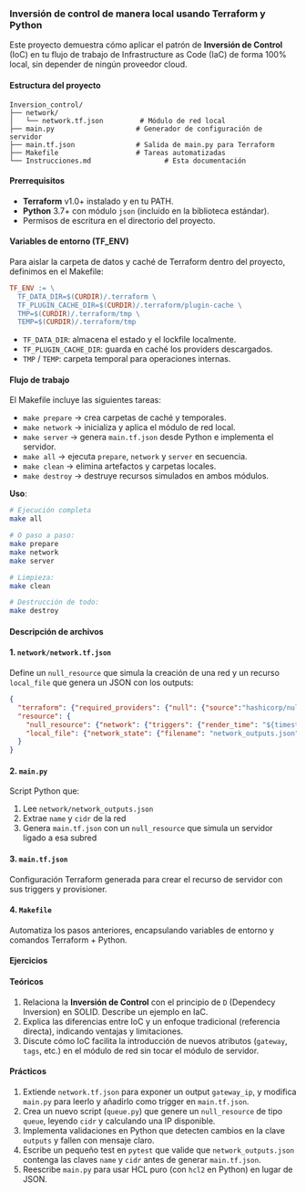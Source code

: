 ### Inversión de control de manera local usando Terraform y Python

Este proyecto demuestra cómo aplicar el patrón de **Inversión de Control** (IoC) en tu flujo de trabajo de Infrastructure as Code (IaC) de forma 100% local, sin depender de ningún proveedor cloud.

#### Estructura del proyecto

```
Inversion_control/
├── network/
│   └── network.tf.json         # Módulo de red local
├── main.py                    # Generador de configuración de servidor
├── main.tf.json               # Salida de main.py para Terraform
├── Makefile                   # Tareas automatizadas
└── Instrucciones.md                  # Esta documentación
```

####  Prerrequisitos

* **Terraform** v1.0+ instalado y en tu PATH.
* **Python** 3.7+ con módulo `json` (incluido en la biblioteca estándar).
* Permisos de escritura en el directorio del proyecto.


#### Variables de entorno (TF\_ENV)

Para aislar la carpeta de datos y caché de Terraform dentro del proyecto, definimos en el Makefile:

```makefile
TF_ENV := \
  TF_DATA_DIR=$(CURDIR)/.terraform \
  TF_PLUGIN_CACHE_DIR=$(CURDIR)/.terraform/plugin-cache \
  TMP=$(CURDIR)/.terraform/tmp \
  TEMP=$(CURDIR)/.terraform/tmp
```

* `TF_DATA_DIR`: almacena el estado y el lockfile localmente.
* `TF_PLUGIN_CACHE_DIR`: guarda en caché los providers descargados.
* `TMP` / `TEMP`: carpeta temporal para operaciones internas.


#### Flujo de trabajo

El Makefile incluye las siguientes tareas:

* `make prepare`  -> crea carpetas de caché y temporales.
* `make network`  -> inicializa y aplica el módulo de red local.
* `make server`   -> genera `main.tf.json` desde Python e implementa el servidor.
* `make all`      -> ejecuta `prepare`, `network` y `server` en secuencia.
* `make clean`    -> elimina artefactos y carpetas locales.
* `make destroy`  -> destruye recursos simulados en ambos módulos.

**Uso**:

```bash
# Ejecución completa
make all

# O paso a paso:
make prepare
make network
make server

# Limpieza:
make clean

# Destrucción de todo:
make destroy
```


#### Descripción de archivos

#### 1. `network/network.tf.json`

Define un `null_resource` que simula la creación de una red y un recurso `local_file` que genera un JSON con los outputs:

```json
{
  "terraform": {"required_providers": {"null": {"source":"hashicorp/null","version":"~>3.2"}, "local": {"source":"hashicorp/local","version":"~>2.5"}}},
  "resource": {
    "null_resource": {"network": {"triggers": {"render_time": "${timestamp()}"}}},
    "local_file": {"network_state": {"filename": "network_outputs.json","content": "${jsonencode({\"outputs\":{...}})}","depends_on": ["null_resource.network"]}}
  }
}
```

#### 2. `main.py`

Script Python que:

1. Lee `network/network_outputs.json`
2. Extrae `name` y `cidr` de la red
3. Genera `main.tf.json` con un `null_resource` que simula un servidor ligado a esa subred

#### 3. `main.tf.json`

Configuración Terraform generada para crear el recurso de servidor con sus triggers y provisioner.

#### 4. `Makefile`

Automatiza los pasos anteriores, encapsulando variables de entorno y comandos Terraform + Python.


#### Ejercicios 
#### Teóricos

1. Relaciona la **Inversión de Control** con el principio de `D` (Dependecy Inversion) en SOLID. Describe un ejemplo en IaC.
2. Explica las diferencias entre IoC y un enfoque tradicional (referencia directa), indicando ventajas y limitaciones.
3. Discute cómo IoC facilita la introducción de nuevos atributos (`gateway`, `tags`, etc.) en el módulo de red sin tocar el módulo de servidor.

#### Prácticos

1. Extiende `network.tf.json` para exponer un output `gateway_ip`, y modifica `main.py` para leerlo y añadirlo como trigger en `main.tf.json`.
2. Crea un nuevo script (`queue.py`) que genere un `null_resource` de tipo `queue`, leyendo `cidr` y calculando una IP disponible.
3. Implementa validaciones en Python que detecten cambios en la clave `outputs` y fallen con mensaje claro.
4. Escribe un pequeño test en `pytest` que valide que `network_outputs.json` contenga las claves `name` y `cidr` antes de generar `main.tf.json`.
5. Reescribe `main.py` para usar HCL puro (con `hcl2` en Python) en lugar de JSON.

